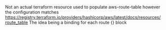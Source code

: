 Not an actual terraform resource
used to populate  aws-route-table
however the configuration matches https://registry.terraform.io/providers/hashicorp/aws/latest/docs/resources/route_table
The idea being a binding for each route {} block